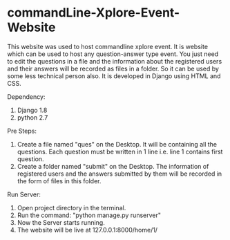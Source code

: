 # commandLine-Xplore-Event-Website

This website was used to host commandline xplore event. It is website which can be used to host any question-answer type event. 
You just need to edit the questions in a file and the information about the registered users and their answers will be recorded as files in a folder.
So it can be used by some less technical person also.
It is developed in Django using HTML and CSS.

Dependency:

1. Django 1.8
2. python 2.7

Pre Steps: 

1. Create a file named "ques" on the Desktop. It will be containing all the questions. Each question must be written in 1 line i.e. line 1 contains first question.
2. Create a folder named "submit" on the Desktop. The information of registered users and the answers submitted by them will be recorded in the form of files in this folder.

Run Server:

1. Open project directory in the terminal.
2. Run the command: "python manage.py runserver"
3. Now the Server starts running.
4. The website will be live at 127.0.0.1:8000/home/1/
